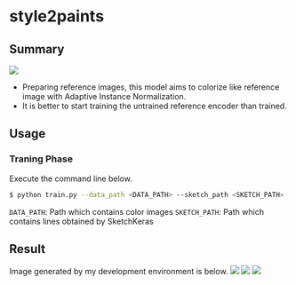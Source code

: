 # style2paints

## Summary
![](https://github.com/SerialLain3170/Colorization/blob/master/reference_adain/data/generator.png)

- Preparing reference images, this model aims to colorize like reference image with Adaptive Instance Normalization.
- It is better to start training the untrained reference encoder than trained.

## Usage

### Traning Phase
Execute the command line below.

```bash
$ python train.py --data_path <DATA_PATH> --sketch_path <SKETCH_PATH>
```
`DATA_PATH`: Path which contains color images
`SKETCH_PATH`: Path which contains lines obtained by SketchKeras

## Result
Image generated by my development environment is below.
![](https://github.com/SerialLain3170/Colorization/blob/master/reference_adain/data/res1.png)
![](https://github.com/SerialLain3170/Colorization/blob/master/reference_adain/data/res2.png)
![](https://github.com/SerialLain3170/Colorization/blob/master/reference_adain/data/res3.png)
